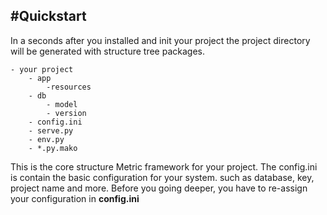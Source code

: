 ## #Quickstart
In a seconds after you installed and init your project the project directory will be
generated with structure tree packages.
```
- your project
    - app
        -resources
    - db
        - model
        - version
    - config.ini
    - serve.py
    - env.py
    - *.py.mako
```

This is the core structure Metric framework for your project. The config.ini is contain
the basic configuration for your system. such as database, key, project name and more.
Before you going deeper, you have to re-assign your configuration in **config.ini**